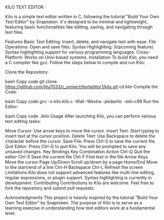 KILO TEXT EDITOR


Kilo is a simple text editor written in C, following the tutorial "Build Your Own Text Editor" by Snaptoken. It's designed to be minimal and lightweight, featuring basic functionalities like editing, saving, and navigating through text files.

Features
Basic Text Editing: Insert, delete, and navigate text with ease.
File Operations: Open and save files.
Syntax Highlighting: (Upcoming feature) Syntax highlighting support for various programming languages.
Cross-Platform: Works on Unix-based systems.
Installation
To build Kilo, you need a C compiler like gcc. Follow the steps below to compile and run Kilo:

Clone the Repository:

bash
Copy code
git clone https://github.com/jitu7033/c_project/texteditor1/kilo.git
cd kilo
Compile the Code:

bash
Copy code
gcc -o kilo kilo.c -Wall -Wextra -pedantic -std=c99
Run the Editor:

bash
Copy code
./kilo
Usage
After launching Kilo, you can perform various text editing tasks:

Move Cursor: Use arrow keys to move the cursor.
Insert Text: Start typing to insert text at the cursor position.
Delete Text: Use Backspace to delete the character before the cursor.
Save File: Press Ctrl-S to save the current file.
Quit Editor: Press Ctrl-Q to quit Kilo. You will be prompted to save any unsaved changes.
Key Bindings
Key Combination	Action
Ctrl-Q	Quit the editor
Ctrl-S	Save the current file
Ctrl-F	Find text in the file
Arrow Keys	Move the cursor
Page Up/Down	Scroll up/down by a page
Home/End	Move to the start/end of a line
Ctrl-H	Backspace
Ctrl-L	Refresh the screen
Limitations
Kilo does not support advanced features like multi-line editing, regular expressions, or plugin support.
Syntax highlighting is currently in development.
Contributing
Contributions to Kilo are welcome. Feel free to fork the repository and submit pull requests.

Acknowledgments
This project is heavily inspired by the tutorial "Build Your Own Text Editor" by Snaptoken. The purpose of Kilo is to serve as a learning exercise in understanding how text editors work at a fundamental level.
